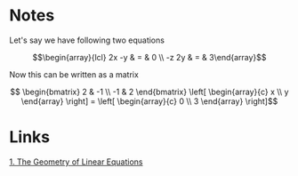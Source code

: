 

# Notes
Let's say we have following two equations

```math
\begin{array}{lcl} 
    2x -y & = & 0 \\ 
    -z 2y & = & 3\end{array}
```
Now this can be written as a matrix 
```math 
    \begin{bmatrix} 2 & -1 \\ 
                    -1 & 2 
    \end{bmatrix} 
    
    \left[ 
    \begin{array}{c} x \\ y \end{array} 
    \right] 
    =
    \left[ \begin{array}{c} 0 \\ 3 \end{array} 
    \right]
```


# Links 
[1. The Geometry of Linear Equations](https://www.youtube.com/watch?v=J7DzL2_Na80)
